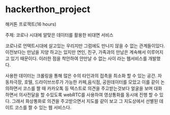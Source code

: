 # hackerthon_project

해커톤 프로잭트(16 hours)

주제: 코로나 시대에 알맞은 데이터를 활용한 비대면 서비스

코로나로 언택트시대에 살고있는 우리지만 그럼에도 만나지 않을 수 없는 관계들이있다.
이전보다는 만남을 지양 하고는 있지만 연인, 친구, 가족과의 만남은 계속해서 이루어지고 있기 때문이다.
이러한 점을 착안하여 안만날 수 없는 사이 라는 웹서비스를 개발했다.

사용한 데이터는 크롤링을 통해 많은 수의 타인과의 접촉을 최소화 할 수 있는 공간. 자동차극장, 호텔, 드라이브쓰루가 가능한 카페,음식점, 공원데이터를 모았고 
이를 같이 논의하면서 코스를 짤 때 카카오톡 등 텍스트로 의견을 주고받는것보다 얼굴을 보며 대화하면서 의사전달을 할 수있도록 webRTC를 사용하여 영상통화를 동시에
진행 할 수 있다. 그래서 화상통화로 의견을 주고받으면서 지도를 같이 보고 그 지도상에서 선별된 데이트 코스를 짤 수 있는 웹 서비스다.
